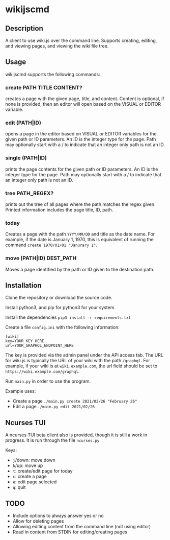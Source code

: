 # wikijscmd
## Description
A client to use wiki.js over the command line. Supports creating, editing,
and viewing pages, and viewing the wiki file tree.

## Usage
wikijscmd supports the following commands:

### create PATH TITLE CONTENT?
creates a page with the given page, title, and content. Content is optional, 
if none is provided, then an editor will open based on the VISUAL or EDITOR 
variable. 

### edit (PATH|ID)
opens a page in the editor based on VISUAL or EDITOR variables for the given 
path or ID parameters. An ID is the integer type for the page. Path may 
optionally start with a / to indicate that an integer only path is not an ID.

### single (PATH|ID)
prints the page contents for the given  path or ID parameters. An ID is the 
integer type for the page. Path may optionally start with a / to indicate that 
an integer only path is not an ID.

### tree PATH\_REGEX?
prints out the tree of all pages where the path matches the regex given.
Printed information includes the page title, ID, path.

### today
Creates a page with the path `YYYY/MM/DD` and title as the date name. For 
example, if the date is January 1, 1970, this is equivalent of running the
command `create 1970/01/01 "Janurary 1"`.

### move (PATH|ID) DEST\_PATH
Moves a page identified by the path or ID given to the destination path.

## Installation
Clone the repository or download the source code.

Install python3, and pip for python3 for your system.

Install the dependencies
`pip3 install -r requirements.txt`

Create a file `config.ini` with the following information:
```
[wiki]
key=YOUR_KEY_HERE
url=YOUR_GRAPHQL_ENDPOINT_HERE
```
The key is provided via the admin panel under the API access tab. The URL
for wiki.js is typically the URL of your wiki with the path `/graphql`. For
example, if your wiki is at `wiki.example.com`, the url field should be set to
`https://wiki.example.com/graphql`.

Run `main.py` in order to use the program.

Example uses:
- Create a page `./main.py create 2021/02/26 "February 26"`
- Edit a page `./main.py edit 2021/02/26`

## Ncurses TUI
A ncurses TUI beta client also is provided, though it is still a work in
progress. It is run through the file `ncurses.py`

Keys:
- `j`/down: move down
- `k`/up: move up
- `t`: create/edit page for today
- `c`: create a page
- `e`: edit page selected
- `q`: quit

## TODO
- Include options to always answer yes or no
- Allow for deleting pages
- Allowing editing content from the command line (not using editor)
- Read in content from STDIN for editing/creating pages

